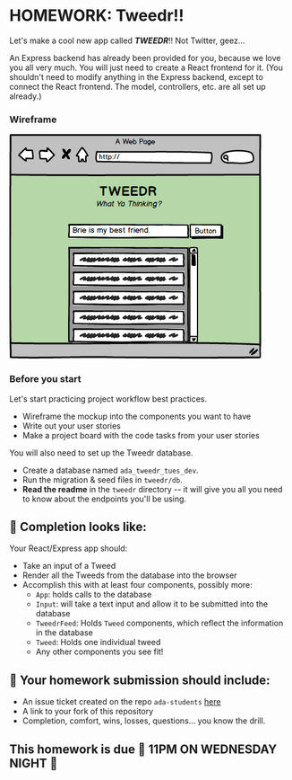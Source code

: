 # HOMEWORK: Tweedr!!

Let's make a cool new app called ***TWEEDR***!! Not Twitter, geez...

An Express backend has already been provided for you, because we love you all very much. You will just need to create a React frontend for it. (You shouldn't need to modify anything in the Express backend, except to connect the React frontend. The model, controllers, etc. are all set up already.)

### Wireframe

![tweedr](./assets/tweedr.png)

### Before you start

Let's start practicing project workflow best practices.

- Wireframe the mockup into the components you want to have
- Write out your user stories
- Make a project board with the code tasks from your user stories

You will also need to set up the Tweedr database.
- Create a database named `ada_tweedr_tues_dev`.
- Run the migration & seed files in `tweedr/db`.
- **Read the readme** in the `tweedr` directory -- it will give you all you need to know about the endpoints you'll be using.

## 🚀 Completion looks like:

Your React/Express app should:

- Take an input of a Tweed
- Render all the Tweeds from the database into the browser
- Accomplish this with at least four components, possibly more:
    - `App`: holds calls to the database
    - `Input`: will take a text input and allow it to be submitted into the database
    - `TweedrFeed`: Holds `Tweed` components, which reflect the information in the database
    - `Tweed`: Holds one individual tweed
    - Any other components you see fit!

## 🚀 Your homework submission should include:

- An issue ticket created on the repo `ada-students` [here](https://git.generalassemb.ly/nyc-wdi-ada/ada-students/issues/new)
- A link to your fork of this repository
- Completion, comfort, wins, losses, questions... you know the drill.

## This homework is due 🚨 11PM ON WEDNESDAY NIGHT 🚨
